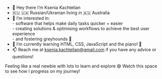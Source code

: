 - 👋 Hey there I’m Ksenia Kachtelian 
- 🇷🇺 🇺🇦 Russian/Ukranian living in 🇦🇺 Australia 
- 👀 I’m interested in: 
      <div> - software that helps make daily tasks quicker + easier 
      <div> - creating solutions & optimising workflows to achieve the best user experience 
      <div> - and fostering greyhounds 🐶
- 🌱 I’m currently learning HTML, CSS, JavaScript and the piano! 🎹 
- 📫 Reach me at ksenia.kachtelian@gmail.com if you have any advice or questions! 

Feeling like a real newbie with lots to learn and explore 😅 
Watch this space to see how I progress on my journey! 

<!---
k5enia/k5enia is a ✨ special ✨ repository because its `README.md` (this file) appears on your GitHub profile.
You can click the Preview link to take a look at your changes.
--->
